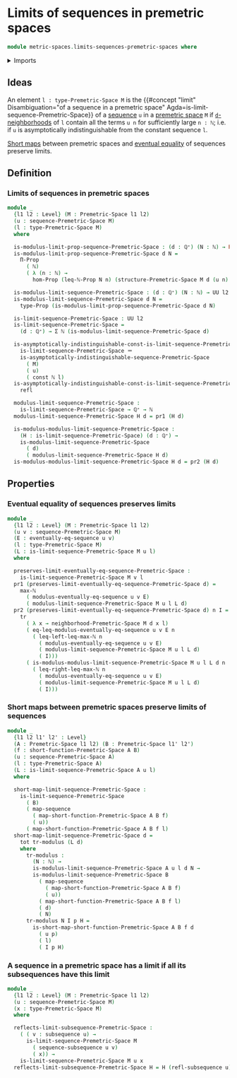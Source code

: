 # Limits of sequences in premetric spaces

```agda
module metric-spaces.limits-sequences-premetric-spaces where
```

<details><summary>Imports</summary>

```agda
open import elementary-number-theory.inequality-natural-numbers
open import elementary-number-theory.maximum-natural-numbers
open import elementary-number-theory.natural-numbers
open import elementary-number-theory.positive-rational-numbers

open import foundation.constant-maps
open import foundation.dependent-pair-types
open import foundation.eventually-equal-sequences
open import foundation.functoriality-dependent-pair-types
open import foundation.identity-types
open import foundation.propositions
open import foundation.sequences
open import foundation.subsequences
open import foundation.transport-along-identifications
open import foundation.universe-levels

open import metric-spaces.premetric-spaces
open import metric-spaces.sequences-premetric-spaces
open import metric-spaces.short-functions-premetric-spaces
```

</details>

## Ideas

An element `l : type-Premetric-Space M` is the
{{#concept "limit" Disambiguation="of a sequence in a premetric space" Agda=is-limit-sequence-Premetric-Space}}
of a [sequence](metric-spaces.sequences-premetric-spaces.md) `u` in a
[premetric space](metric-spaces.premetric-spaces.md) `M` if
[`d`-neighborhoods](metric-spaces.premetric-structures.md) of `l` contain all
the terms `u n` for sufficiently large `n : ℕ`; i.e. if `u` is asymptotically
indistinguishable from the constant sequence `l`.

[Short maps](metric-spaces.short-functions-premetric-spaces.md) between
premetric spaces and
[eventual equality](foundation.eventually-equal-sequences.md) of sequences
preserve limits.

## Definition

### Limits of sequences in premetric spaces

```agda
module _
  {l1 l2 : Level} (M : Premetric-Space l1 l2)
  (u : sequence-Premetric-Space M)
  (l : type-Premetric-Space M)
  where

  is-modulus-limit-prop-sequence-Premetric-Space : (d : ℚ⁺) (N : ℕ) → Prop l2
  is-modulus-limit-prop-sequence-Premetric-Space d N =
    Π-Prop
      ( ℕ)
      ( λ (n : ℕ) →
        hom-Prop (leq-ℕ-Prop N n) (structure-Premetric-Space M d (u n) l))

  is-modulus-limit-sequence-Premetric-Space : (d : ℚ⁺) (N : ℕ) → UU l2
  is-modulus-limit-sequence-Premetric-Space d N =
    type-Prop (is-modulus-limit-prop-sequence-Premetric-Space d N)

  is-limit-sequence-Premetric-Space : UU l2
  is-limit-sequence-Premetric-Space =
    (d : ℚ⁺) → Σ ℕ (is-modulus-limit-sequence-Premetric-Space d)

  is-asymptotically-indistinguishable-const-is-limit-sequence-Premetric-Space :
    is-limit-sequence-Premetric-Space ＝
    is-asymptotically-indistinguishable-sequence-Premetric-Space
      ( M)
      ( u)
      ( const ℕ l)
  is-asymptotically-indistinguishable-const-is-limit-sequence-Premetric-Space =
    refl

  modulus-limit-sequence-Premetric-Space :
    is-limit-sequence-Premetric-Space → ℚ⁺ → ℕ
  modulus-limit-sequence-Premetric-Space H d = pr1 (H d)

  is-modulus-modulus-limit-sequence-Premetric-Space :
    (H : is-limit-sequence-Premetric-Space) (d : ℚ⁺) →
    is-modulus-limit-sequence-Premetric-Space
      ( d)
      ( modulus-limit-sequence-Premetric-Space H d)
  is-modulus-modulus-limit-sequence-Premetric-Space H d = pr2 (H d)
```

## Properties

### Eventual equality of sequences preserves limits

```agda
module _
  {l1 l2 : Level} (M : Premetric-Space l1 l2)
  (u v : sequence-Premetric-Space M)
  (E : eventually-eq-sequence u v)
  (l : type-Premetric-Space M)
  (L : is-limit-sequence-Premetric-Space M u l)
  where

  preserves-limit-eventually-eq-sequence-Premetric-Space :
    is-limit-sequence-Premetric-Space M v l
  pr1 (preserves-limit-eventually-eq-sequence-Premetric-Space d) =
    max-ℕ
      ( modulus-eventually-eq-sequence u v E)
      ( modulus-limit-sequence-Premetric-Space M u l L d)
  pr2 (preserves-limit-eventually-eq-sequence-Premetric-Space d) n I =
    tr
      ( λ x → neighborhood-Premetric-Space M d x l)
      ( eq-leq-modulus-eventually-eq-sequence u v E n
        ( leq-left-leq-max-ℕ n
          ( modulus-eventually-eq-sequence u v E)
          ( modulus-limit-sequence-Premetric-Space M u l L d)
          ( I)))
      ( is-modulus-modulus-limit-sequence-Premetric-Space M u l L d n
        ( leq-right-leq-max-ℕ n
          ( modulus-eventually-eq-sequence u v E)
          ( modulus-limit-sequence-Premetric-Space M u l L d)
          ( I)))
```

### Short maps between premetric spaces preserve limits of sequences

```agda
module _
  {l1 l2 l1' l2' : Level}
  (A : Premetric-Space l1 l2) (B : Premetric-Space l1' l2')
  (f : short-function-Premetric-Space A B)
  (u : sequence-Premetric-Space A)
  (l : type-Premetric-Space A)
  (L : is-limit-sequence-Premetric-Space A u l)
  where

  short-map-limit-sequence-Premetric-Space :
    is-limit-sequence-Premetric-Space
      ( B)
      ( map-sequence
        ( map-short-function-Premetric-Space A B f)
        ( u))
      ( map-short-function-Premetric-Space A B f l)
  short-map-limit-sequence-Premetric-Space d =
    tot tr-modulus (L d)
    where
      tr-modulus :
        (N : ℕ) →
        is-modulus-limit-sequence-Premetric-Space A u l d N →
        is-modulus-limit-sequence-Premetric-Space B
          ( map-sequence
            ( map-short-function-Premetric-Space A B f)
            ( u))
          ( map-short-function-Premetric-Space A B f l)
          ( d)
          ( N)
      tr-modulus N I p H =
        is-short-map-short-function-Premetric-Space A B f d
          ( u p)
          ( l)
          ( I p H)
```

### A sequence in a premetric space has a limit if all its subsequences have this limit

```agda
module _
  {l1 l2 : Level} (M : Premetric-Space l1 l2)
  (u : sequence-Premetric-Space M)
  (x : type-Premetric-Space M)
  where

  reflects-limit-subsequence-Premetric-Space :
    ( ( v : subsequence u) →
      is-limit-sequence-Premetric-Space M
        ( sequence-subsequence u v)
        ( x)) →
    is-limit-sequence-Premetric-Space M u x
  reflects-limit-subsequence-Premetric-Space H = H (refl-subsequence u)
```

